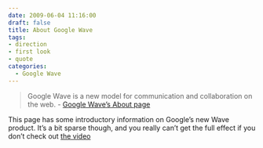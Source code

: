 ```yaml
---
date: 2009-06-04 11:16:00
draft: false
title: About Google Wave
tags:
- direction
- first look
- quote
categories:
  - Google Wave
---
```


> Google Wave is a new model for communication and collaboration on the web. - [Google Wave’s About page](http://wave.google.com/about.html)

This page has some introductory information on Google’s new Wave product. It’s a bit sparse though, and you really can’t get the full effect if you don’t check out [the video](//the.geekorium.com.au/wave-preview-at-the-google-io-developer-conference/)
